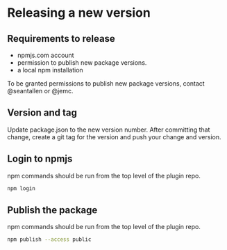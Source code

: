 # Releasing a new version

## Requirements to release

- npmjs.com account
- permission to publish new package versions.
- a local npm installation 

To be granted permissions to publish new package versions, contact @seantallen or @jemc.

## Version and tag

Update package.json to the new version number. After committing that change, create a git tag for the version and push your change and version.

## Login to npmjs

npm commands should be run from the top level of the plugin repo.

```bash
npm login
```

## Publish the package

npm commands should be run from the top level of the plugin repo.

```bash
npm publish --access public
```
